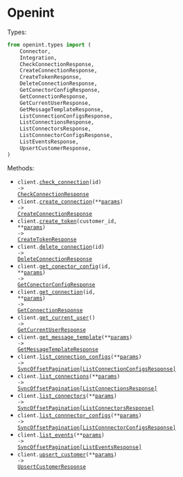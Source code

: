 # Openint

Types:

```python
from openint.types import (
    Connector,
    Integration,
    CheckConnectionResponse,
    CreateConnectionResponse,
    CreateTokenResponse,
    DeleteConnectionResponse,
    GetConectorConfigResponse,
    GetConnectionResponse,
    GetCurrentUserResponse,
    GetMessageTemplateResponse,
    ListConnectionConfigsResponse,
    ListConnectionsResponse,
    ListConnectorsResponse,
    ListConnnectorConfigsResponse,
    ListEventsResponse,
    UpsertCustomerResponse,
)
```

Methods:

- <code title="post /connection/{id}/check">client.<a href="./src/openint/_client.py">check_connection</a>(id) -> <a href="./src/openint/types/check_connection_response.py">CheckConnectionResponse</a></code>
- <code title="post /connection">client.<a href="./src/openint/_client.py">create_connection</a>(\*\*<a href="src/openint/types/client_create_connection_params.py">params</a>) -> <a href="./src/openint/types/create_connection_response.py">CreateConnectionResponse</a></code>
- <code title="post /customer/{customer_id}/token">client.<a href="./src/openint/_client.py">create_token</a>(customer_id, \*\*<a href="src/openint/types/client_create_token_params.py">params</a>) -> <a href="./src/openint/types/create_token_response.py">CreateTokenResponse</a></code>
- <code title="delete /connection/{id}">client.<a href="./src/openint/_client.py">delete_connection</a>(id) -> <a href="./src/openint/types/delete_connection_response.py">DeleteConnectionResponse</a></code>
- <code title="get /connector-config/{id}">client.<a href="./src/openint/_client.py">get_conector_config</a>(id, \*\*<a href="src/openint/types/client_get_conector_config_params.py">params</a>) -> <a href="./src/openint/types/get_conector_config_response.py">GetConectorConfigResponse</a></code>
- <code title="get /connection/{id}">client.<a href="./src/openint/_client.py">get_connection</a>(id, \*\*<a href="src/openint/types/client_get_connection_params.py">params</a>) -> <a href="./src/openint/types/get_connection_response.py">GetConnectionResponse</a></code>
- <code title="get /viewer">client.<a href="./src/openint/_client.py">get_current_user</a>() -> <a href="./src/openint/types/get_current_user_response.py">GetCurrentUserResponse</a></code>
- <code title="get /ai/message_template">client.<a href="./src/openint/_client.py">get_message_template</a>(\*\*<a href="src/openint/types/client_get_message_template_params.py">params</a>) -> <a href="./src/openint/types/get_message_template_response.py">GetMessageTemplateResponse</a></code>
- <code title="get /connector-config">client.<a href="./src/openint/_client.py">list_connection_configs</a>(\*\*<a href="src/openint/types/client_list_connection_configs_params.py">params</a>) -> <a href="./src/openint/types/list_connection_configs_response.py">SyncOffsetPagination[ListConnectionConfigsResponse]</a></code>
- <code title="get /connection">client.<a href="./src/openint/_client.py">list_connections</a>(\*\*<a href="src/openint/types/client_list_connections_params.py">params</a>) -> <a href="./src/openint/types/list_connections_response.py">SyncOffsetPagination[ListConnectionsResponse]</a></code>
- <code title="get /connector">client.<a href="./src/openint/_client.py">list_connectors</a>(\*\*<a href="src/openint/types/client_list_connectors_params.py">params</a>) -> <a href="./src/openint/types/list_connectors_response.py">SyncOffsetPagination[ListConnectorsResponse]</a></code>
- <code title="get /connector-config">client.<a href="./src/openint/_client.py">list_connnector_configs</a>(\*\*<a href="src/openint/types/client_list_connnector_configs_params.py">params</a>) -> <a href="./src/openint/types/list_connnector_configs_response.py">SyncOffsetPagination[ListConnnectorConfigsResponse]</a></code>
- <code title="get /event">client.<a href="./src/openint/_client.py">list_events</a>(\*\*<a href="src/openint/types/client_list_events_params.py">params</a>) -> <a href="./src/openint/types/list_events_response.py">SyncOffsetPagination[ListEventsResponse]</a></code>
- <code title="put /customers">client.<a href="./src/openint/_client.py">upsert_customer</a>(\*\*<a href="src/openint/types/client_upsert_customer_params.py">params</a>) -> <a href="./src/openint/types/upsert_customer_response.py">UpsertCustomerResponse</a></code>
